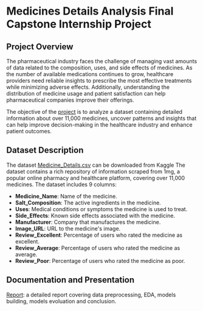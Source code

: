 # Medicines Details Analysis Final Capstone Internship Project

## Project Overview
The pharmaceutical industry faces the challenge of managing vast amounts of data related to the composition, uses, and side effects of medicines. As the number of available medications continues to grow, healthcare providers need reliable insights to prescribe the most effective treatments while minimizing adverse effects. Additionally, understanding the distribution of medicine usage and patient satisfaction can help pharmaceutical companies improve their offerings. 

The objective of the [project](https://github.com/Rina-Irene-arch/Medicines_Details_Analysis_Final_Intern_Project/blob/main/Final_Capstone_Project_Medicine_Details_Rina_Rafalski_Z1_E-Fin.ipynb) is to analyze a dataset containing detailed information about over 11,000 medicines, uncover patterns and insights that can help improve decision-making in the healthcare industry and enhance patient outcomes. 

## Dataset Description
The dataset [Medicine_Details.csv](https://www.kaggle.com/datasets/singhnavjot2062001/11000-medicine-details) can be downloaded from Kaggle
The dataset contains a rich repository of information scraped from 1mg, a popular online pharmacy and healthcare platform, covering over 11,000 medicines.
The dataset includes 9 columns:
- **Medicine_Name**: Name of the medicine.
- **Salt_Composition**: The active ingredients in the medicine.
- **Uses**: Medical conditions or symptoms the medicine is used to treat.
- **Side_Effects**: Known side effects associated with the medicine.
- **Manufacturer**: Company that manufactures the medicine.
- **Image_URL**: URL to the medicine's image.
- **Review_Excellent**: Percentage of users who rated the medicine as excellent.
- **Review_Average**: Percentage of users who rated the medicine as average.
- **Review_Poor**: Percentage of users who rated the medicine as poor.

## Documentation and Presentation
[Report](https://github.com/Rina-Irene-arch/Medicines_Details_Analysis_Final_Intern_Project/blob/main/Medicines_Details_Analysis_Final_Capstone_Intern_Project.pdf): a detailed report covering data preprocessing, EDA, models building, models evoluation and conclusion.

